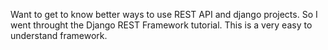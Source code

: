Want to get to know better ways to use REST API and django projects. So I went throught the Django REST Framework tutorial. This is a very easy to understand framework.

